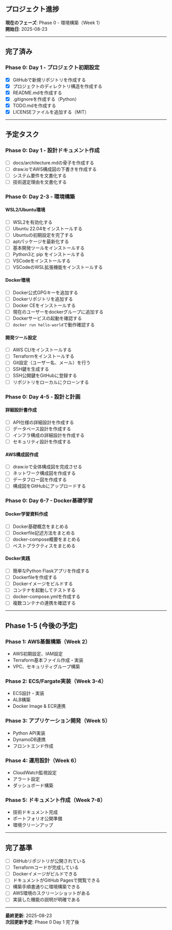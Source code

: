 ##  プロジェクト進捗

**現在のフェーズ**: Phase 0 - 環境構築（Week 1）  
**開始日**: 2025-08-23

---

##  完了済み

### Phase 0: Day 1 - プロジェクト初期設定
- [x] GitHubで新規リポジトリを作成する
- [x] プロジェクトのディレクトリ構造を作成する
- [x] README.mdを作成する  
- [x] .gitignoreを作成する（Python）
- [x] TODO.mdを作成する
- [x] LICENSEファイルを追加する（MIT）

---

##  予定タスク

### Phase 0: Day 1 - 設計ドキュメント作成

- [ ] docs/architecture.mdの骨子を作成する
- [ ] draw.ioでAWS構成図の下書きを作成する
- [ ] システム要件を文書化する
- [ ] 技術選定理由を文書化する

### Phase 0: Day 2-3 - 環境構築

#### WSL2/Ubuntu環境
- [ ] WSL2を有効化する
- [ ] Ubuntu 22.04をインストールする
- [ ] Ubuntuの初期設定を完了する
- [ ] aptパッケージを最新化する
- [ ] 基本開発ツールをインストールする
- [ ] Python3と pip をインストールする
- [ ] VSCodeをインストールする
- [ ] VSCodeのWSL拡張機能をインストールする

#### Docker環境
- [ ] Docker公式GPGキーを追加する
- [ ] Dockerリポジトリを追加する
- [ ] Docker CEをインストールする
- [ ] 現在のユーザーをdockerグループに追加する
- [ ] Dockerサービスの起動を確認する
- [ ] `docker run hello-world`で動作確認する

#### 開発ツール設定
- [ ] AWS CLIをインストールする
- [ ] Terraformをインストールする
- [ ] Git設定（ユーザー名、メール）を行う
- [ ] SSH鍵を生成する
- [ ] SSH公開鍵をGitHubに登録する
- [ ] リポジトリをローカルにクローンする

### Phase 0: Day 4-5 - 設計と計画

#### 詳細設計書作成
- [ ] API仕様の詳細設計を作成する
- [ ] データベース設計を作成する
- [ ] インフラ構成の詳細設計を作成する
- [ ] セキュリティ設計を作成する

#### AWS構成図作成
- [ ] draw.ioで全体構成図を完成させる
- [ ] ネットワーク構成図を作成する
- [ ] データフロー図を作成する
- [ ] 構成図をGitHubにアップロードする

### Phase 0: Day 6-7 - Docker基礎学習

#### Docker学習資料作成
- [ ] Docker基礎概念をまとめる
- [ ] Dockerfile記述方法をまとめる
- [ ] docker-compose概要をまとめる
- [ ] ベストプラクティスをまとめる

#### Docker実践
- [ ] 簡単なPython Flaskアプリを作成する
- [ ] Dockerfileを作成する
- [ ] Dockerイメージをビルドする
- [ ] コンテナを起動してテストする
- [ ] docker-compose.ymlを作成する
- [ ] 複数コンテナの連携を確認する

---

##  Phase 1-5 (今後の予定)

### Phase 1: AWS基盤構築（Week 2）
- AWS初期設定、IAM設定
- Terraform基本ファイル作成・実装
- VPC、セキュリティグループ構築

### Phase 2: ECS/Fargate実装（Week 3-4）
- ECS設計・実装
- ALB構築
- Docker Image & ECR連携

### Phase 3: アプリケーション開発（Week 5）
- Python API実装
- DynamoDB連携
- フロントエンド作成

### Phase 4: 運用設計（Week 6）
- CloudWatch監視設定
- アラート設定
- ダッシュボード構築

### Phase 5: ドキュメント作成（Week 7-8）
- 技術ドキュメント完成
- ポートフォリオ公開準備
- 環境クリーンアップ

---


##  完了基準

- [ ] GitHubリポジトリが公開されている
- [ ] Terraformコードが完成している
- [ ] Dockerイメージがビルドできる
- [ ] ドキュメントがGitHub Pagesで閲覧できる
- [ ] 構築手順書通りに環境構築できる
- [ ] AWS環境のスクリーンショットがある
- [ ] 実装した機能の説明が明確である

---

**最終更新**: 2025-08-23  
**次回更新予定**: Phase 0 Day 1 完了後
